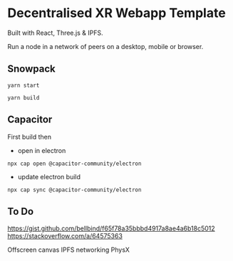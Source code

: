 # Decentralised XR Webapp Template

Built with React, Three.js & IPFS.

Run a node in a network of peers on a desktop, mobile or browser.

## Snowpack

`yarn start`

`yarn build`

## Capacitor

First build then

- open in electron

`npx cap open @capacitor-community/electron`

- update electron build 

`npx cap sync @capacitor-community/electron`



## To Do

https://gist.github.com/bellbind/f65f78a35bbbd4917a8ae4a6b18c5012
https://stackoverflow.com/a/64575363

Offscreen canvas
IPFS networking
PhysX
